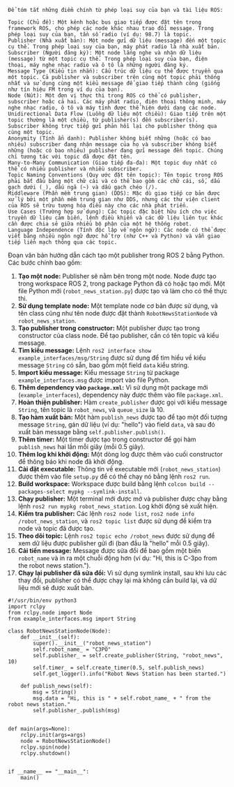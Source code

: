 ```
Để tóm tắt những điểm chính từ phép loại suy của bạn và tài liệu ROS:

Topic (Chủ đề): Một kênh hoặc bus giao tiếp được đặt tên trong framework ROS, cho phép các node khác nhau trao đổi message. Trong phép loại suy của bạn, tần số radio (ví dụ: 98.7) là topic.
Publisher (Nhà xuất bản): Một node gửi dữ liệu (message) đến một topic cụ thể. Trong phép loại suy của bạn, máy phát radio là nhà xuất bản.
Subscriber (Người đăng ký): Một node lắng nghe và nhận dữ liệu (message) từ một topic cụ thể. Trong phép loại suy của bạn, điện thoại, máy nghe nhạc radio và ô tô là những người đăng ký.
Message Type (Kiểu tin nhắn): Cấu trúc dữ liệu cụ thể được truyền qua một topic. Cả publisher và subscriber trên cùng một topic phải thống nhất và sử dụng cùng một kiểu message để giao tiếp thành công (giống như tín hiệu FM trong ví dụ của bạn).
Node (Nút): Một đơn vị thực thi trong ROS có thể có publisher, subscriber hoặc cả hai. Các máy phát radio, điện thoại thông minh, máy nghe nhạc radio, ô tô và máy tính được thể hiện dưới dạng các node.
Unidirectional Data Flow (Luồng dữ liệu một chiều): Giao tiếp trên một topic thường là một chiều, từ publisher(s) đến subscriber(s). Subscriber không trực tiếp gửi phản hồi lại cho publisher thông qua cùng một topic.
Anonymity (Tính ẩn danh): Publisher không biết những (hoặc có bao nhiêu) subscriber đang nhận message của họ và subscriber không biết những (hoặc có bao nhiêu) publisher đang gửi message đến topic. Chúng chỉ tương tác với topic đã được đặt tên.
Many-to-Many Communication (Giao tiếp đa-đa): Một topic duy nhất có thể có nhiều publisher và nhiều subscriber.
Topic Naming Conventions (Quy ước đặt tên topic): Tên topic trong ROS phải bắt đầu bằng một chữ cái và có thể bao gồm các chữ cái, số, dấu gạch dưới (_), dấu ngã (~) và dấu gạch chéo (/).
Middleware (Phần mềm trung gian) (DDS): Mặc dù giao tiếp cơ bản được xử lý bởi một phần mềm trung gian như DDS, nhưng các thư viện client của ROS sẽ trừu tượng hóa điều này cho các nhà phát triển.
Use Cases (Trường hợp sử dụng): Các topic đặc biệt hữu ích cho việc truyền dữ liệu cảm biến, lệnh điều khiển và các dữ liệu liên tục khác cần được chia sẻ giữa nhiều bộ phận của một hệ thống robot.
Language Independence (Tính độc lập về ngôn ngữ): Các node có thể được viết bằng nhiều ngôn ngữ được hỗ trợ (như C++ và Python) và vẫn giao tiếp liền mạch thông qua các topic.

```

Đoạn văn bản hướng dẫn cách tạo một publisher trong ROS 2 bằng Python. Các bước chính bao gồm:

1.  **Tạo một node:** Publisher sẽ nằm bên trong một node. Node được tạo trong workspace ROS 2, trong package Python đã có hoặc tạo mới. Một file Python mới (`robot_news_station.py`) được tạo và làm cho có thể thực thi.
2.  **Sử dụng template node:** Một template node cơ bản được sử dụng, và tên class cũng như tên node được đặt thành `RobotNewsStationNode` và `robot_news_station`.
3.  **Tạo publisher trong constructor:** Một publisher được tạo trong constructor của class node. Để tạo publisher, cần có tên topic và kiểu message.
4.  **Tìm kiểu message:** Lệnh `ros2 interface show example_interfaces/msg/String` được sử dụng để tìm hiểu về kiểu message `String` có sẵn, bao gồm một field `data` kiểu string.
5.  **Import kiểu message:** Kiểu message `String` từ package `example_interfaces.msg` được import vào file Python.
6.  **Thêm dependency vào `package.xml`:** Vì sử dụng một package mới (`example_interfaces`), dependency này được thêm vào file `package.xml`.
7.  **Hoàn thiện publisher:** Hàm `create_publisher` được gọi với kiểu message `String`, tên topic là `robot_news`, và `queue_size` là 10.
8.  **Tạo hàm xuất bản:** Một hàm `publish_news` được tạo để tạo một đối tượng message `String`, gán dữ liệu (ví dụ: "hello") vào field `data`, và sau đó xuất bản message bằng `self.publisher.publish()`.
9.  **Thêm timer:** Một timer được tạo trong constructor để gọi hàm `publish_news` hai lần mỗi giây (mỗi 0.5 giây).
10. **Thêm log khi khởi động:** Một dòng log được thêm vào cuối constructor để thông báo khi node đã khởi động.
11. **Cài đặt executable:** Thông tin về executable mới (`robot_news_station`) được thêm vào file `setup.py` để có thể chạy nó bằng lệnh `ros2 run`.
12. **Build workspace:** Workspace được build bằng lệnh `colcon build --packages-select mypkg --symlink-install`.
13. **Chạy publisher:** Một terminal mới được mở và publisher được chạy bằng lệnh `ros2 run mypkg robot_news_station`. Log khởi động sẽ xuất hiện.
14. **Kiểm tra publisher:** Các lệnh `ros2 node list`, `ros2 node info /robot_news_station`, và `ros2 topic list` được sử dụng để kiểm tra node và topic đã được tạo.
15. **Theo dõi topic:** Lệnh `ros2 topic echo /robot_news` được sử dụng để xem dữ liệu được publisher gửi đi (ban đầu là "hello" mỗi 0.5 giây).
16. **Cải tiến message:** Message được sửa đổi để bao gồm một biến `robot_name` và in ra một chuỗi động hơn (ví dụ: "Hi, this is C-3po from the robot news station.").
17. **Chạy lại publisher đã sửa đổi:** Vì sử dụng symlink install, sau khi lưu các thay đổi, publisher có thể được chạy lại mà không cần build lại, và dữ liệu mới sẽ được xuất bản.
```
#!/usr/bin/env python3
import rclpy
from rclpy.node import Node
from example_interfaces.msg import String

class RobotNewsStationNode(Node):
    def __init__(self):
        super().__init__("robot_news_station")
        self.robot_name_ = "C3PO"
        self.publisher_ = self.create_publisher(String, "robot_news", 10)
        self.timer_ = self.create_timer(0.5, self.publish_news)
        self.get_logger().info("Robot News Station has been started.")

    def publish_news(self):
        msg = String()
        msg.data = "Hi, this is " + self.robot_name_ + " from the robot news station."
        self.publisher_.publish(msg)


def main(args=None):
    rclpy.init(args=args)
    node = RobotNewsStationNode()
    rclpy.spin(node)
    rclpy.shutdown()


if __name__ == "__main__":
    main()
```



